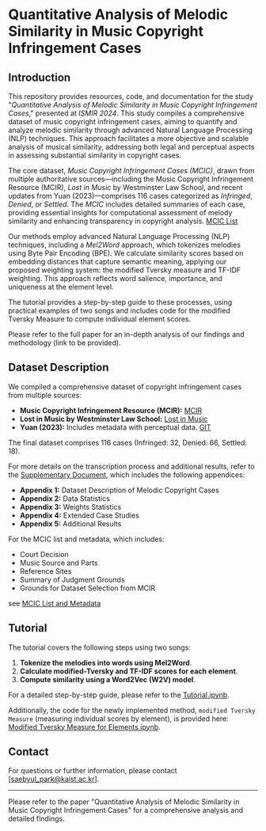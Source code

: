 # Quantitative Analysis of Melodic Similarity in Music Copyright Infringement Cases 

## Introduction


This repository provides resources, code, and documentation for the study "*Quantitative Analysis of Melodic Similarity in Music Copyright Infringement Cases*," presented at *ISMIR 2024*. This study compiles a comprehensive dataset of music copyright infringement cases, aiming to quantify and analyze melodic similarity through advanced Natural Language Processing (NLP) techniques. This approach facilitates a more objective and scalable analysis of musical similarity, addressing both legal and perceptual aspects in assessing substantial similarity in copyright cases.

The core dataset, *Music Copyright Infringement Cases (MCIC)*, drawn from multiple authoritative sources—including the Music Copyright Infringement Resource (MCIR), *Lost in Music* by Westminster Law School, and recent updates from Yuan (2023)—comprises 116 cases categorized as *Infringed*, *Denied*, or *Settled*. The *MCIC* includes detailed summaries of each case, providing essential insights for computational assessment of melody similarity and enhancing transparency in copyright analysis. [MCIC List](https://docs.google.com/spreadsheets/d/1dzVled_Zb813IGAzZ-qO2uJJpkGbb-MSfvULyLiIdh8/edit?gid=769190082#gid=769190082)

Our methods employ advanced Natural Language Processing (NLP) techniques, including a *Mel2Word* approach, which tokenizes melodies using Byte Pair Encoding (BPE). We calculate similarity scores based on embedding distances that capture semantic meaning, applying our proposed weighting system: the modified Tversky measure and TF-IDF weighting. This approach reflects word salience, importance, and uniqueness at the element level.

The tutorial provides a step-by-step guide to these processes, using practical examples of two songs and includes code for the modified Tversky Measure to compute individual element scores.

Please refer to the full paper for an in-depth analysis of our findings and methodology (link to be provided).

## Dataset Description

We compiled a comprehensive dataset of copyright infringement cases from multiple sources:

- **Music Copyright Infringement Resource (MCIR):** [MCIR](https://blogs.law.gwu.edu/mcir/)
- **Lost in Music by Westminster Law School:** [Lost in Music](https://www.lostinmusic.org/)
- **Yuan (2023):** Includes metadata with perceptual data. [GIT](https://github.com/comp-music-lab/music-copyright)


The final dataset comprises 116 cases (Infringed: 32, Denied: 66, Settled: 18).

For more details on the transcription process and additional results, refer to the [Supplementary Document](https://docs.google.com/document/d/1LxcY9rqn1MepNODICntibbvZvVgO7M4fb09eALphJTE/edit?usp=sharing), which includes the following appendices:

- **Appendix 1:** Dataset Description of Melodic Copyright Cases
- **Appendix 2:** Data Statistics
- **Appendix 3:** Weights Statistics
- **Appendix 4:** Extended Case Studies
- **Appendix 5:** Additional Results

For the MCIC list and metadata, which includes:

- Court Decision
- Music Source and Parts
- Reference Sites
- Summary of Judgment Grounds
- Grounds for Dataset Selection from MCIR

see [MCIC List and Metadata](https://docs.google.com/spreadsheets/d/1dzVled_Zb813IGAzZ-qO2uJJpkGbb-MSfvULyLiIdh8/edit?usp=sharing)


## Tutorial
The tutorial covers the following steps using two songs:

1. **Tokenize the melodies into words using Mel2Word**.
2. **Calculate modified-Tversky and TF-IDF scores for each element**.
3. **Compute similarity using a Word2Vec (W2V) model**.

For a detailed step-by-step guide, please refer to the [Tutorial.ipynb](https://colab.research.google.com/drive/1o3f2hh5DdasO4a_4XbVlu5LzWeWn2gP7?usp=sharing).

Additionally, the code for the newly implemented method, `modified Tversky Measure` (measuring individual scores by element), is provided here: [Modified Tversky Measure for Elements.ipynb](https://colab.research.google.com/drive/1jnwict4GttXxo4metpaXbrTFMxY6yqci?usp=sharing).

## Contact
For questions or further information, please contact [saebyul_park@kaist.ac.kr].

---

Please refer to the paper "Quantitative Analysis of Melodic Similarity in Music Copyright Infringement Cases" for a comprehensive analysis and detailed findings.

